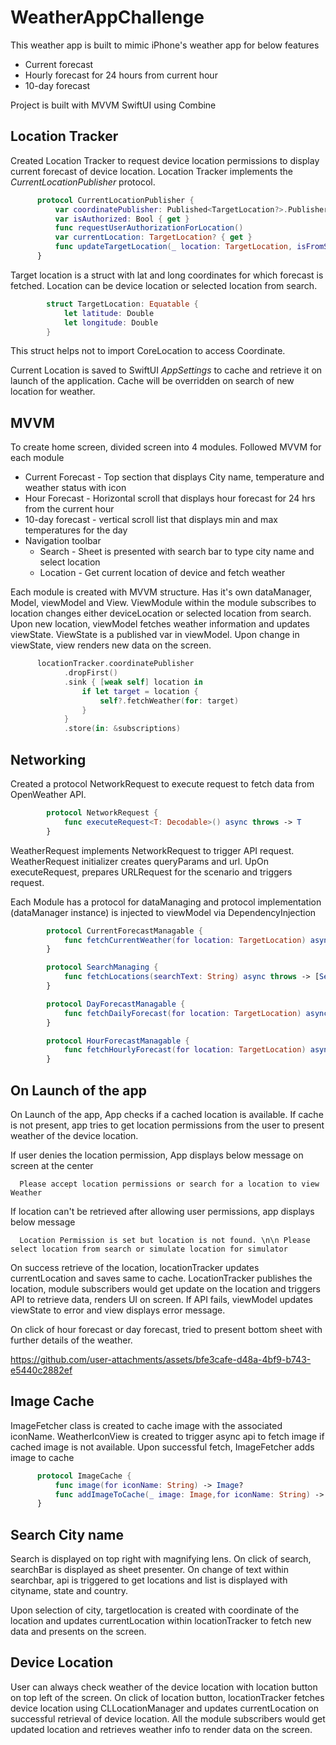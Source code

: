 # WeatherAppChallenge

This weather app is built to mimic iPhone's weather app for below features
  * Current forecast
  * Hourly forecast for 24 hours from current hour
  * 10-day forecast

Project is built with MVVM SwiftUI using Combine

## Location Tracker
Created Location Tracker to request device location permissions to display current forecast of device location.
Location Tracker implements the _CurrentLocationPublisher_ protocol.
```swift
      protocol CurrentLocationPublisher {
          var coordinatePublisher: Published<TargetLocation?>.Publisher { get }
          var isAuthorized: Bool { get }
          func requestUserAuthorizationForLocation()
          var currentLocation: TargetLocation? { get }
          func updateTargetLocation(_ location: TargetLocation, isFromSearch: Bool)
      }
```
Target location is a struct with lat and long coordinates for which forecast is fetched. Location can be device location or selected location from search.

```swift
        struct TargetLocation: Equatable {
            let latitude: Double
            let longitude: Double
        }
```
This struct helps not to import CoreLocation to access Coordinate.

Current Location is saved to SwiftUI _AppSettings_ to cache and retrieve it on launch of the application. Cache will be overridden on search of new location for weather.


## MVVM
To create home screen, divided screen into 4 modules. Followed MVVM for each module
  * Current Forecast - Top section that displays City name, temperature and weather status with icon
  * Hour Forecast - Horizontal scroll that displays hour forecast for 24 hrs from the current hour
  * 10-day forecast - vertical scroll list that displays min and max temperatures for the day
  * Navigation toolbar
      * Search - Sheet is presented with search bar to type city name and select location
      * Location - Get current location of device and fetch weather

Each module is created with MVVM structure. Has it's own dataManager, Model, viewModel and View.
ViewModule within the module subscribes to location changes either deviceLocation or selected location from search. Upon new location, viewModel fetches weather information and updates viewState. ViewState is a published var in viewModel. Upon change in viewState, view renders new data on the screen.

```swift
      locationTracker.coordinatePublisher
            .dropFirst()
            .sink { [weak self] location in
                if let target = location {
                    self?.fetchWeather(for: target)
                }
            }
            .store(in: &subscriptions)
```
## Networking
Created a protocol NetworkRequest to execute request to fetch data from OpenWeather API.
```swift
        protocol NetworkRequest {
            func executeRequest<T: Decodable>() async throws -> T
        }
```
WeatherRequest implements NetworkRequest to trigger API request. WeatherRequest initializer creates queryParams and url. UpOn executeRequest, prepares URLRequest for the scenario and triggers request.

Each Module has a protocol for dataManaging and protocol implementation (dataManager instance) is injected to viewModel via DependencyInjection
```swift
        protocol CurrentForecastManagable {
            func fetchCurrentWeather(for location: TargetLocation) async throws -> CurrentForecastModel
        }

        protocol SearchManaging {
            func fetchLocations(searchText: String) async throws -> [SearchModel]
        }

        protocol DayForecastManagable {
            func fetchDailyForecast(for location: TargetLocation) async throws -> DayForecastResponseModel
        }

        protocol HourForecastManagable {
            func fetchHourlyForecast(for location: TargetLocation) async throws -> HourForecastResponseModel
        }
```
## On Launch of the app
On Launch of the app, App checks if a cached location is available. If cache is not present, app tries to get location permissions from the user to present weather of the device location. 

If user denies the location permission, App displays below message on screen at the center
```
  Please accept location permissions or search for a location to view Weather
```

If location can't be retrieved after allowing user permissions, app displays below message
```
  Location Permission is set but location is not found. \n\n Please select location from search or simulate location for simulator
```

On success retrieve of the location, locationTracker updates currentLocation and saves same to cache. LocationTracker publishes the location, module subscribers would get update on the location and triggers API to retrieve data, renders UI on screen. If API fails, viewModel updates viewState to error and view displays error message.

On click of hour forecast or day forecast, tried to present bottom sheet with further details of the weather.

https://github.com/user-attachments/assets/bfe3cafe-d48a-4bf9-b743-e5440c2882ef

## Image Cache
ImageFetcher class is created to cache image with the associated iconName. WeatherIconView is created to trigger async api to fetch image if cached image is not available. Upon successful fetch, ImageFetcher adds image to cache
```swift
      protocol ImageCache {
          func image(for iconName: String) -> Image?
          func addImageToCache(_ image: Image,for iconName: String) -> Image
      }
```

## Search City name
Search is displayed on top right with magnifying lens. On click of search, searchBar is displayed as sheet presenter. On change of text within searchbar, api is triggered to get locations and list is displayed with cityname, state and country.

Upon selection of city, targetlocation is created with coordinate of the location and updates currentLocation within locationTracker to fetch new data and presents on the screen.

## Device Location
User can always check weather of the device location with location button on top left of the screen.
On click of location button, locationTracker fetches device location using CLLocationManager and updates currentLocation on successful retrieval of device location. All the module subscribers would get updated location and retrieves weather info to render data on the screen.







